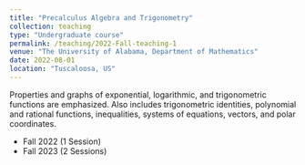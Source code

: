 ```yaml
---
title: "Precalculus Algebra and Trigonometry"
collection: teaching
type: "Undergraduate course"
permalink: /teaching/2022-Fall-teaching-1
venue: "The University of Alabama, Department of Mathematics"
date: 2022-08-01
location: "Tuscaloosa, US"
---
```


Properties and graphs of exponential, logarithmic, and trigonometric functions are emphasized. Also includes trigonometric identities, polynomial and rational functions, inequalities, systems of equations, vectors, and polar coordinates. 

* Fall 2022 (1 Session)
* Fall 2023 (2 Sessions)

